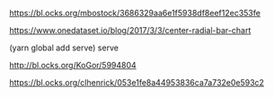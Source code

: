


https://bl.ocks.org/mbostock/3686329aa6e1f5938df8eef12ec353fe

https://www.onedataset.io/blog/2017/3/3/center-radial-bar-chart



(yarn global add serve)
serve


http://bl.ocks.org/KoGor/5994804


https://bl.ocks.org/clhenrick/053e1fe8a44953836ca7a732e0e593c2